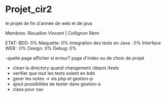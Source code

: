 Projet_cir2
===========

le projet de fin d'année de web et de java

Membres: Riouallon Vincent | Collignon Rémi

ETAT:
  BDD: 0%
  Maquette: 0%
  Integration des tests en Java : 0%
  Interface WEB : 0%
  Design: 0%
  Debug: 0%


-quelle page afficher si erreur? page d'index ou de choix de projet
- clean la directory quand changement /depot /tests
- verifier que tout les tests soient en bdd
- gerer les notes -> xls.php et gestion-p
- ajout possibilitée de tester dans gestion-e
- class pour nav
